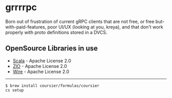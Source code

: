 # grrrrpc

Born out of frustration of current gRPC clients that are not free, or free but-with-paid-features, poor UI/UX (looking
at you, kreya), and that don't work properly with proto definitions stored in a DVCS.

## OpenSource Libraries in use

* [Scala](https://www.scala-lang.org/) - Apache License 2.0
* [ZIO](https://github.com/zio/zio) - Apache License 2.0
* [Wire](https://github.com/square/wire) - Apache License 2.0

---

```
$ brew install coursier/formulas/coursier
cs setup
```